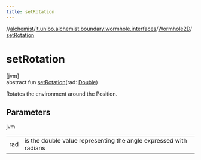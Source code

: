 ```yaml
---
title: setRotation
---
```

//[alchemist](../../../index.html)/[it.unibo.alchemist.boundary.wormhole.interfaces](../index.html)/[Wormhole2D](index.html)/[setRotation](set-rotation.html)



# setRotation



[jvm]\
abstract fun [setRotation](set-rotation.html)(rad: [Double](https://kotlinlang.org/api/latest/jvm/stdlib/kotlin/-double/index.html))



Rotates the environment around the Position.



## Parameters


jvm

| | |
|---|---|
| rad | is the double value representing the angle expressed with radians |




